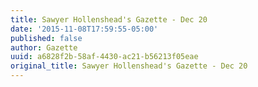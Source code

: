```yaml
---
title: Sawyer Hollenshead's Gazette - Dec 20
date: '2015-11-08T17:59:55-05:00'
published: false
author: Gazette
uuid: a6828f2b-58af-4430-ac21-b56213f05eae
original_title: Sawyer Hollenshead's Gazette - Dec 20
---
```


